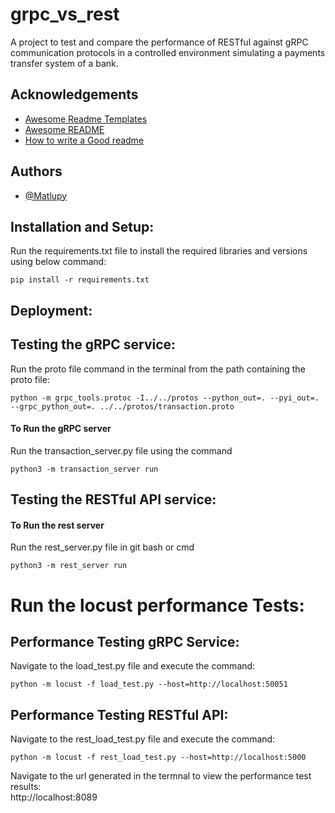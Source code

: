 # grpc_vs_rest
A project to test and compare the performance of RESTful against gRPC communication protocols in a controlled environment simulating a payments transfer system of a bank.

## Acknowledgements

 - [Awesome Readme Templates](https://awesomeopensource.com/project/elangosundar/awesome-README-templates)
 - [Awesome README](https://github.com/matiassingers/awesome-readme)
 - [How to write a Good readme](https://bulldogjob.com/news/449-how-to-write-a-good-readme-for-your-github-project)


## Authors

- [@Matlupy](https://www.github.com/Matlupy)

## Installation and Setup:

Run the requirements.txt file to install the required libraries and versions using below command:    

```
pip install -r requirements.txt
```
## Deployment:

## Testing the gRPC service: 

Run the proto file command in the terminal from the path containing the proto file:
```
python -m grpc_tools.protoc -I../../protos --python_out=. --pyi_out=. --grpc_python_out=. ../../protos/transaction.proto
```
#### To Run the gRPC server
Run the transaction_server.py file using the command

``` 
python3 -m transaction_server run
```

## Testing the RESTful API service: 

#### To Run the rest server
Run the rest_server.py file in git bash or cmd 

```
python3 -m rest_server run
```

# Run the locust performance Tests:

## Performance Testing gRPC Service:
Navigate to the load_test.py file and execute the command:
```		
python -m locust -f load_test.py --host=http://localhost:50051
``` 
## Performance Testing RESTful API:
Navigate to the rest_load_test.py file and execute the command:
```
python -m locust -f rest_load_test.py --host=http://localhost:5000
```

Navigate to the url generated in the termnal to view the performance test results:  
http://localhost:8089
